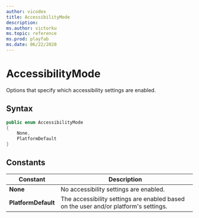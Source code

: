 ```yaml
---
author: vicodex
title: AccessibilityMode
description: 
ms.author: victorku
ms.topic: reference
ms.prod: playfab
ms.date: 06/22/2020
---
```


# AccessibilityMode

Options that specify which accessibility settings are enabled.

## Syntax

```csharp
public enum AccessibilityMode
{
    None,
    PlatformDefault
}
```

## Constants

| **Constant** | **Description** |
| --- | --- |
| **None** | No accessibility settings are enabled. |
| **PlatformDefault** | The accessibility settings are enabled based on the user and/or platform's settings. |